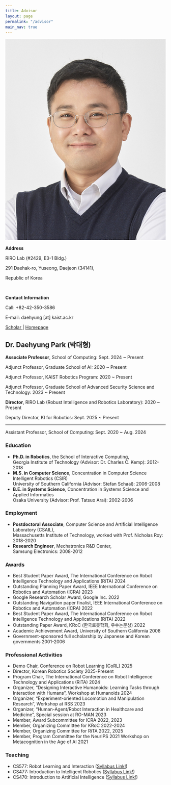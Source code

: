 ```yaml
---
title: Advisor
layout: page
permalink: "/advisor"
main_nav: true
---
```


<div class="professor-container">

<div class="professor-photo">
  <img src="/assets/people/daehyung_park.jpg" alt="Prof. Daehyung Park">
  <br>
  <p><strong>Address</strong></p>
  <p>RIRO Lab (#2429, E3-1 Bldg.)</p>
  <p>291 Daehak-ro, Yuseong, Daejeon (34141),</p>
  <p>Republic of Korea</p>
  <br>
  <p><strong>Contact Information</strong></p>
  <p>Call: +82-42-350-3586</p>
  <p>E-mail: daehyung [at] kaist.ac.kr</p>
  <p>
  <a href="https://scholar.google.com/citations?user=5mWSk04AAAAJ">
               <i class="fa fa-graduation-cap"></i>
                      <span>Scholar</span>
  </a>
  <span> | </span>
  <a href="https://sites.google.com/site/daehyungpark">
     <i class="fa fa-home"></i>
     <span>Homepage</span>
  </a>           
  </p>
</div>

<div class="professor-info">
  <h2>Dr. Daehyung Park (박대형)</h2>
  <p><strong>Associate Professor</strong>, School of Computing: Sept. 2024 ~ Present </p>
  <p>Adjunct Professor, Graduate School of AI: 2020 ~ Present </p>
  <p>Adjunct Professor, KAIST Robotics Program: 2020 ~ Present </p>
  <p>Adjunct Professor, Graduate School of Advanced Security Science and Technology: 2023 ~ Present </p>

  <p><strong>Director</strong>, RIRO Lab (Robust Intelligence and Robotics Laboratory): 2020 ~ Present </p>
  <p>Deputy Director, KI for Robotics: Sept. 2025 ~ Present </p>

  <hr>
  <p>Assistant Professor, School of Computing: Sept. 2020 ~ Aug. 2024 </p>

  <h3>Education</h3>
  <ul>
    <li><strong>Ph.D. in Robotics</strong>, the School of Interactive Computing, <br>
    Georgia Institute of Technology (Advisor: Dr. Charles C. Kemp): 2012-2018</li>
    <li><strong>M.S. in Computer Science</strong>, Concentration in Computer Science Intelligent Robotics (CSIR)<br>
    University of Southern California (Advisor: Stefan Schaal): 2006-2008</li>
    <li><strong>B.E. in Systems Science</strong>, Concentration in Systems Science and Applied Informatics<br>
    Osaka University (Advisor: Prof. Tatsuo Arai): 2002-2006</li>
  </ul>

  <h3>Employment</h3>
  <ul>
    <li><strong>Postdoctoral Associate</strong>, Computer Science and Artificial Intelligence Laboratory (CSAIL), <br>
    Massachusetts Institute of Technology, worked with Prof. Nicholas Roy: 2018-2020</li>
    <li><strong>Research Engineer</strong>, Mechatronics R&D Center,<br>
    Samsung Electronics: 2008-2012</li>
  </ul>


  <h3>Awards</h3>
  <ul>
    <li>Best Student Paper Award, The International Conference on Robot Intelligence Technology and Applications (RiTA) 2024</li>
    <li>Outstanding Planning Paper Award, IEEE International Conference on Robotics and Automation (ICRA) 2023 </li>
    <li>Google Research Scholar Award, Google Inc. 2022 </li>
    <li>Outstanding Navigation paper finalist, IEEE International Conference on Robotics and Automation (ICRA) 2022 </li>
    <li>Best Student Paper Award, The International Conference on Robot Intelligence Technology and Applications (RiTA) 2022 </li>
    <li>Outstanding Paper Award, KRoC (한국로봇학회, 우수논문상) 2022 </li>
    <li>Academic Achievement Award, University of Southern California 2008 </li>
    <li>Government-sponsored full scholarship by Japanese and Korean governments 2001-2006</li>
  </ul>


  <h3>Professional Activities</h3>
  <ul>
    <li>Demo Chair, Conference on Robot Learning (CoRL) 2025</li>
    <li>Director, Korean Robotics Society 2025-Present</li>
    <li>Program Chair, The International Conference on Robot Intelligence Technology and Applications (RiTA) 2024</li>
    <li>Organizer, “Designing Interactive Humanoids: Learning Tasks through Interaction with Humans”, Workshop at Humanoids 2024</li>
    <li>Organizer, “Experiment-oriented Locomotion and Manipulation Research”, Workshop at RSS 2023</li>
    <li>Organizer, “Human-Agent/Robot Interaction in Healthcare and Medicine”, Special session at RO-MAN 2023</li>
    <li>Member, Award Subcommittee for ICRA  2022, 2023</li>
    <li>Member, Organizing Committee for KRoC  2022-2024</li>
    <li>Member, Organizing Committee for RiTA  2022, 2025</li>
    <li>Member, Program Committee for the NeurIPS 2021 Workshop on Metacognition in the Age of AI                                           2021</li>
  </ul>

  <h3>Teaching</h3>
  <ul>
    <li>CS577: Robot Learning and Interaction (<a href="https://docs.google.com/document/d/1ENjNpJyFuabk-prgok_aj1Qo2D4xb5EpxU4wJX4gGhg/edit?usp=sharing">Syllabus Link!</a>)</li>
    <li>CS477: Introduction to Intelligent Robotics (<a href="https://docs.google.com/document/d/18FQZqEBQr0MW_GBWQiZcGD3nmiyP30BoS1u78X7Kr9I/edit?usp=sharing">Syllabus Link!</a>)</li>
    <li>CS470: Introduction to Artificial Intelligence (<a href="https://docs.google.com/document/d/1YQ3AR44J7lnADI5rV9obKeHBfHn-ClkxRsIB-brVY3o/edit?usp=sharing">Syllabus Link!</a>)</li>
  </ul>
</div>

</div>
